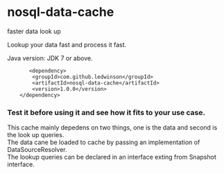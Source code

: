 # nosql-data-cache
faster data look up 

Lookup your data fast and process it fast.

Java version: JDK 7 or above.


           <dependency>
			<groupId>com.github.ledwinson</groupId>
			<artifactId>nosql-data-cache</artifactId>
			<version>1.0.0</version>
		</dependency>

### Test it before using it and see how it fits to your use case.
  This cache mainly depedens on two things, one is the data and second is the look up queries.   
  The data cane be loaded to cache by passing an implementation of DataSourceResolver<T>.  
  The lookup queries can be declared in an interface exting from Snapshot interface.
  
